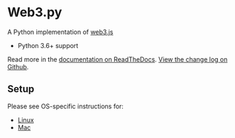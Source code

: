 # Web3.py

A Python implementation of [web3.js](https://github.com/ethereum/web3.js)

* Python 3.6+ support

Read more in the [documentation on ReadTheDocs](http://web3py.readthedocs.io/). [View the change log on Github](docs/releases.rst).

## Setup

Please see OS-specific instructions for:

- [Linux](docs/README-linux.md#Developer-Setup)
- [Mac](docs/README-osx.md#Developer-Setup)
